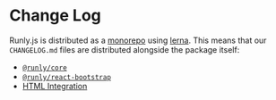 # Change Log

Runly.js is distributed as a [monorepo][monorepo] using [lerna][lerna]. This means that our `CHANGELOG.md` files are distributed alongside the package itself:

* [`@runly/core`](./core/CHANGELOG.md)
* [`@runly/react-bootstrap`](./react-bootstrap/CHANGELOG.md)
* [HTML Integration](./html/CHANGELOG.md)

[monorepo]: https://en.wikipedia.org/wiki/Monorepo
[lerna]: https://github.com/lerna/lerna
